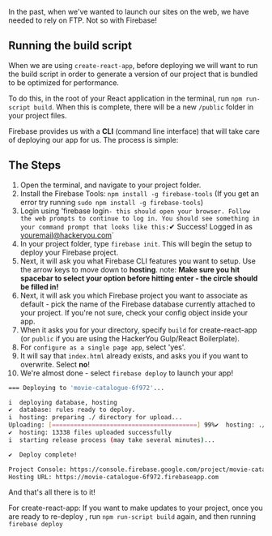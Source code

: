 In the past, when we've wanted to launch our sites on the web, we have needed to rely on FTP. Not so with Firebase!

## Running the build script
When we are using `create-react-app`, before deploying we will want to run the build script in order to generate a version of our project that is bundled to be optimized for performance. 

To do this, in the root of your React application in the terminal, run `npm run-script build`. When this is complete, there will be a new `/public` folder in your project files. 

Firebase provides us with a **CLI** (command line interface) that will take care of deploying our app for us. The process is simple:

## The Steps
1. Open the terminal, and navigate to your project folder.
2. Install the Firebase Tools: `npm install -g firebase-tools` (If you get an error try running `sudo npm install -g firebase-tools`)
3. Login using 'firebase login` - this should open your browser. Follow the web prompts to continue to log in. You should see something in your command prompt that looks like this: `✔  Success! Logged in as youremail@hackeryou.com`
4. In your project folder, type `firebase init`. This will begin the setup to deploy your Firebase project.
5. Next, it will ask you what Firebase CLI features you want to setup. Use the arrow keys to move down to **hosting**.  note: **Make sure you hit spacebar to select your option before hitting enter - the circle should be filled in!**
6. Next, it will ask you which Firebase project you want to associate as default - pick the name of the Firebase database currently attached to your project. If you're not sure, check your config object inside your app.
7. When it asks you for your directory, specify `build` for create-react-app (or `public` if you are using the HackerYou Gulp/React Boilerplate).
9. For `configure as a single page app`, select 'yes'.
10. It will say that `index.html` already exists, and asks you if you want to overwrite. Select **no**!
11. We're almost done - select `firebase deploy` to launch your app!

```bash
=== Deploying to 'movie-catalogue-6f972'...

i  deploying database, hosting
✔  database: rules ready to deploy.
i  hosting: preparing ./ directory for upload...
Uploading: [========================================] 99%✔  hosting: ./ folder uploaded successfully
✔  hosting: 13338 files uploaded successfully
i  starting release process (may take several minutes)...

✔  Deploy complete!

Project Console: https://console.firebase.google.com/project/movie-catalogue-6f972/overview
Hosting URL: https://movie-catalogue-6f972.firebaseapp.com
```

And that's all there is to it!

For create-react-app: If you want to make updates to your project, once you are ready to re-deploy , run `npm run-script build` again, and then running `firebase deploy`
